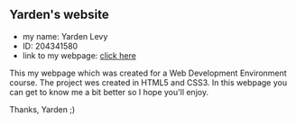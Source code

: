 ## Yarden's website

- my name: Yarden Levy
- ID: 204341580
- link to my webpage:  [click here](https://sise-web-development-environments.github.io/204341580/)

This my webpage which was created for a Web Development Environment course.
The project wes created in HTML5 and CSS3.
In this webpage you can get to know me a bit better so I hope you'll enjoy.


Thanks, Yarden ;)
